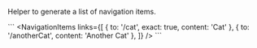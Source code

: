 Helper to generate a list of navigation items.

\`\`\`
<NavigationItems
  links={[
    { to: '/cat', exact: true, content: 'Cat' },
    { to: '/anotherCat', content: 'Another Cat' },
  ]}
/>
\`\`\`
